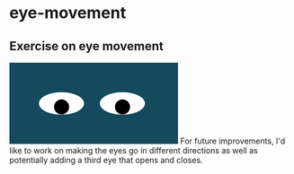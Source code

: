 # eye-movement
## Exercise on eye movement
<img src= "twoeyes.png" width= '300'/>
For future improvements, I'd like to work on making the eyes go in different directions as well as potentially adding a third eye that opens and closes. 
